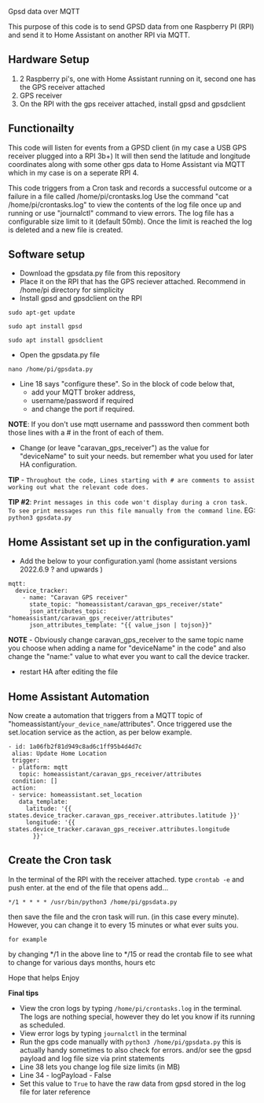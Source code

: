 Gpsd data over MQTT

This purpose of this code is to send GPSD data from one Raspberry PI (RPI) and send it to Home Assistant on another RPI via MQTT.


## Hardware Setup ##

1. 2 Raspberry pi's, one with Home Assistant running on it, second one has the GPS receiver attached
2. GPS receiver
3. On the RPI with the gps receiver attached, install gpsd and gpsdclient

## Functionailty ##

This code will listen for events from a GPSD client (in my case a USB GPS receiver plugged into a RPI 3b+)
It will then send the latitude and longitude coordinates along with some other gps data to 
Home Assistant via MQTT which in my case is on a seperate RPI 4.

This code triggers from a Cron task and records a successful outcome or a failure in a file called /home/pi/crontasks.log
Use the command "cat /home/pi/crontasks.log" to view the contents of the log file once up and running or use
 "journalctl" command to view errors. The log file has a configurable size limit to it (default 50mb). Once the limit is reached the log is deleted and a new file is created. 
 
## Software setup ##

- Download the gpsdata.py file from this repository
- Place it on the RPI that has the GPS reciever attached. Recommend in /home/pi directory for simplicity
- Install gpsd and gpsdclient on the RPI
 ```
 sudo apt-get update
 ```
 ```
 sudo apt install gpsd
 ```
 ```
 sudo apt install gpsdclient
 ```
 
 - Open the gpsdata.py file
```
nano /home/pi/gpsdata.py
```
- Line 18 says "configure these". So in the block of code below that,
  - add your MQTT broker address,
  -  username/password if required
  -  and change the port if required. 
 
 **NOTE**: If you don't use mqtt username and passsword then comment both those lines with a # in the front of each of them.
  - Change (or leave "caravan_gps_receiver") as the value for "deviceName" to suit your needs. but remember what you used for later HA configuration. 

**TIP** - `Throughout the code, Lines starting with # are comments to assist working out what the relevant code does.`

**TIP #2**: 
`Print messages in this code won't display during a cron task. To see print messages run this file manually from the command
 line`. EG: ```python3 gpsdata.py```


## Home Assistant set up in the configuration.yaml ##
- Add the below to your configuration.yaml (home assistant versions 2022.6.9 ? and upwards )
```
mqtt:
  device_tracker:
    - name: "Caravan GPS receiver"
      state_topic: "homeassistant/caravan_gps_receiver/state"
      json_attributes_topic: "homeassistant/caravan_gps_receiver/attributes"
      json_attributes_template: "{{ value_json | tojson}}"
```

**NOTE** - Obviously change caravan_gps_receiver to the same topic name you choose when adding a name for "deviceName" in the code" and also change the "name:" value to what ever you want to call the device tracker.  

- restart HA after editing the file


## Home Assistant Automation ##

Now create a automation that triggers from a MQTT topic of "homeassistant/`your_device_name`/attributes". Once triggered use the set.location service
 as the action, as per below example.

 ```
 - id: 1a06fb2f81d949c8ad6c1ff95b4d4d7c
  alias: Update Home Location
  trigger:
  - platform: mqtt
    topic: homeassistant/caravan_gps_receiver/attributes
  condition: []
  action:
  - service: homeassistant.set_location
    data_template:
      latitude: '{{ states.device_tracker.caravan_gps_receiver.attributes.latitude }}'
      longitude: '{{ states.device_tracker.caravan_gps_receiver.attributes.longitude
        }}'
```

## Create the Cron task ##

In the terminal of the RPI with the receiver attached. type ```crontab -e``` and push enter.
at the end of the file that opens add...

```*/1 * * * * /usr/bin/python3 /home/pi/gpsdata.py```

then save the file and the cron task will run. (in this case every minute). However, you can change it to every 15 minutes or what ever suits you.

`for example` 

by changing */1 in the above line to */15 or read the crontab file to see what to change for various days months, hours etc

Hope that helps 
Enjoy

**Final tips**

- View the cron logs by typing ```/home/pi/crontasks.log``` in the terminal. The logs are nothing special, however they do let you know if its running as scheduled.
- View error logs by typing ```journalctl``` in the terminal
- Run the gps code manually with ```python3 /home/pi/gpsdata.py``` this is actually handy sometimes to also check for errors. and/or see the gpsd payload and log file size via print statements
- Line 38 lets you change log file size limits (in MB)
- Line 34 - logPayload - False
 - Set this value to `True` to have the raw data from gpsd stored in the log file for later reference 
